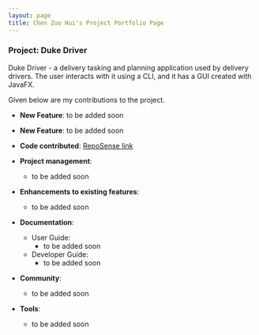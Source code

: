 ```yaml
---
layout: page
title: Chen Zuo Hui's Project Portfolio Page
---
```


### Project: Duke Driver

Duke Driver - a delivery tasking and planning application used by delivery drivers. The user interacts with it using a CLI, and it has a GUI created with JavaFX.

Given below are my contributions to the project.

* **New Feature**: to be added soon

* **New Feature**: to be added soon

* **Code contributed**: [RepoSense link](https://nus-cs2103-ay2223s2.github.io/tp-dashboard/?search=zuohui&breakdown=true)

* **Project management**:
    * to be added soon

* **Enhancements to existing features**:
    * to be added soon

* **Documentation**:
    * User Guide:
        * to be added soon
    * Developer Guide:
        * to be added soon

* **Community**:
    * to be added soon

* **Tools**:
    * to be added soon


